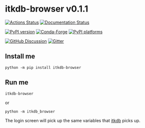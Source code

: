 # itkdb-browser v0.1.1

[![Actions Status][actions-badge]][actions-link]
[![Documentation Status][rtd-badge]][rtd-link]

[![PyPI version][pypi-version]][pypi-link]
[![Conda-Forge][conda-badge]][conda-link]
[![PyPI platforms][pypi-platforms]][pypi-link]

[![GitHub Discussion][github-discussions-badge]][github-discussions-link]
[![Gitter][gitter-badge]][gitter-link]

<!-- prettier-ignore-start -->
[actions-badge]:            https://github.com/kratsg/itkdb-browser/workflows/CI/badge.svg
[actions-link]:             https://github.com/kratsg/itkdb-browser/actions
[conda-badge]:              https://img.shields.io/conda/vn/conda-forge/itkdb-browser
[conda-link]:               https://github.com/conda-forge/itkdb-browser-feedstock
[github-discussions-badge]: https://img.shields.io/static/v1?label=Discussions&message=Ask&color=blue&logo=github
[github-discussions-link]:  https://github.com/kratsg/itkdb-browser/discussions
[gitter-badge]:             https://badges.gitter.im/https://github.com/kratsg/itkdb-browser/community.svg
[gitter-link]:              https://gitter.im/https://github.com/kratsg/itkdb-browser/community?utm_source=badge&utm_medium=badge&utm_campaign=pr-badge
[pypi-link]:                https://pypi.org/project/itkdb-browser/
[pypi-platforms]:           https://img.shields.io/pypi/pyversions/itkdb-browser
[pypi-version]:             https://img.shields.io/pypi/v/itkdb-browser
[rtd-badge]:                https://readthedocs.org/projects/itkdb-browser/badge/?version=latest
[rtd-link]:                 https://itkdb-browser.readthedocs.io/en/latest/?badge=latest

<!-- prettier-ignore-end -->

## Install me

```
python -m pip install itkdb-browser
```

## Run me

```
itkdb-browser
```

or

```
python -m itkdb_browser
```

The login screen will pick up the same variables that [itkdb][itkdb-link] picks
up.

[itkdb-link]: https://pypi.org/project/itkdb/
